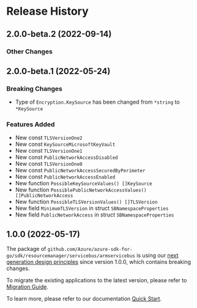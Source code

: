# Release History

## 2.0.0-beta.2 (2022-09-14)
### Other Changes


## 2.0.0-beta.1 (2022-05-24)
### Breaking Changes

- Type of `Encryption.KeySource` has been changed from `*string` to `*KeySource`

### Features Added

- New const `TLSVersionOne2`
- New const `KeySourceMicrosoftKeyVault`
- New const `TLSVersionOne1`
- New const `PublicNetworkAccessDisabled`
- New const `TLSVersionOne0`
- New const `PublicNetworkAccessSecuredByPerimeter`
- New const `PublicNetworkAccessEnabled`
- New function `PossibleKeySourceValues() []KeySource`
- New function `PossiblePublicNetworkAccessValues() []PublicNetworkAccess`
- New function `PossibleTLSVersionValues() []TLSVersion`
- New field `MinimumTLSVersion` in struct `SBNamespaceProperties`
- New field `PublicNetworkAccess` in struct `SBNamespaceProperties`


## 1.0.0 (2022-05-17)

The package of `github.com/Azure/azure-sdk-for-go/sdk/resourcemanager/servicebus/armservicebus` is using our [next generation design principles](https://azure.github.io/azure-sdk/general_introduction.html) since version 1.0.0, which contains breaking changes.

To migrate the existing applications to the latest version, please refer to [Migration Guide](https://aka.ms/azsdk/go/mgmt/migration).

To learn more, please refer to our documentation [Quick Start](https://aka.ms/azsdk/go/mgmt).